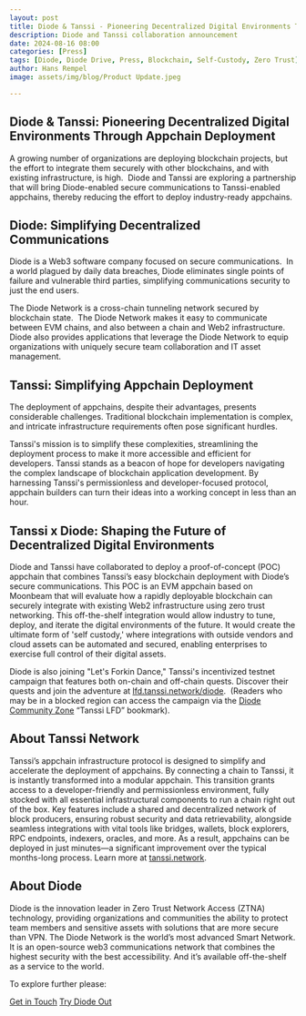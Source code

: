 ```yaml
---
layout: post
title: Diode & Tanssi - Pioneering Decentralized Digital Environments Through Appchain Deployment
description: Diode and Tanssi collaboration announcement
date: 2024-08-16 08:00
categories: [Press]
tags: [Diode, Diode Drive, Press, Blockchain, Self-Custody, Zero Trust]
author: Hans Rempel
image: assets/img/blog/Product Update.jpeg

---
```

## Diode & Tanssi: Pioneering Decentralized Digital Environments Through Appchain Deployment

A growing number of organizations are deploying blockchain projects, but the effort to integrate them securely with other blockchains, and with existing infrastructure, is high.  Diode and Tanssi are exploring a partnership that will bring Diode-enabled secure communications to Tanssi-enabled appchains, thereby reducing the effort to deploy industry-ready appchains.

## Diode: Simplifying Decentralized Communications

Diode is a Web3 software company focused on secure communications.  In a world plagued by daily data breaches, Diode eliminates single points of failure and vulnerable third parties, simplifying communications security to just the end users.

The Diode Network is a cross-chain tunneling network secured by blockchain state.  The Diode Network makes it easy to communicate between EVM chains, and also between a chain and Web2 infrastructure.  Diode also provides applications that leverage the Diode Network to equip organizations with uniquely secure team collaboration and IT asset management.  

## Tanssi: Simplifying Appchain Deployment

The deployment of appchains, despite their advantages, presents considerable challenges. Traditional blockchain implementation is complex, and intricate infrastructure requirements often pose significant hurdles.   

Tanssi's mission is to simplify these complexities, streamlining the deployment process to make it more accessible and efficient for developers. Tanssi stands as a beacon of hope for developers navigating the complex landscape of blockchain application development. By harnessing Tanssi's permissionless and developer-focused protocol, appchain builders can turn their ideas into a working concept in less than an hour.

## Tanssi x Diode: Shaping the Future of Decentralized Digital Environments

Diode and Tanssi have collaborated to deploy a proof-of-concept (POC) appchain that combines Tanssi’s easy blockchain deployment with Diode’s secure communications. This POC is an EVM appchain based on Moonbeam that will evaluate how a rapidly deployable blockchain can securely integrate with existing Web2 infrastructure using zero trust networking. This off-the-shelf integration would allow industry to tune, deploy, and iterate the digital environments of the future. It would create the ultimate form of 'self custody,' where integrations with outside vendors and cloud assets can be automated and secured, enabling enterprises to exercise full control of their digital assets.

Diode is also joining "Let's Forkin Dance," Tanssi's incentivized testnet campaign that features both on-chain and off-chain quests. Discover their quests and join the adventure at [lfd.tanssi.network/diode](https://lfd.tanssi.network/diode).  (Readers who may be in a blocked region can access the campaign via the [Diode Community Zone](https://diode.io/joinzone/#tB0kOiAdLwJs7CGXhZXtWy4VlVWhqb094hgKktTOCkJFF-8VMA91SoferyZv) “Tanssi LFD” bookmark).

## About Tanssi Network

Tanssi’s appchain infrastructure protocol is designed to simplify and accelerate the deployment of appchains. By connecting a chain to Tanssi, it is instantly transformed into a modular appchain. This transition grants access to a developer-friendly and permissionless environment, fully stocked with all essential infrastructural components to run a chain right out of the box. Key features include a shared and decentralized network of block producers, ensuring robust security and data retrievability, alongside seamless integrations with vital tools like bridges, wallets, block explorers, RPC endpoints, indexers, oracles, and more. As a result, appchains can be deployed in just minutes—a significant improvement over the typical months-long process. Learn more at [tanssi.network](https://www.tanssi.network/).

## About Diode

Diode is the innovation leader in Zero Trust Network Access (ZTNA) technology, providing organizations and communities the ability to protect team members and sensitive assets with solutions that are more secure than VPN. The Diode Network is the world’s most advanced Smart Network. It is an open-source web3 communications network that combines the highest security with the best accessibility. And it’s available off-the-shelf as a service to the world.


To explore further please:
<div class="story__buttons">
  <a href="{{"https://contactdiode.paperform.co"}}" class="btn" target="">Get in Touch</a>
  <a href="#download-app" class="btn popup-open" target="">Try Diode Out</a>
</div>
